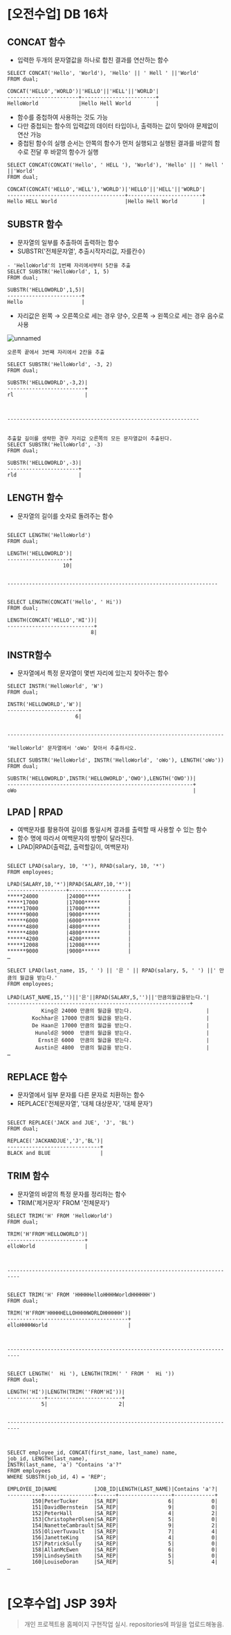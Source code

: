 # [오전수업] DB 16차
## CONCAT 함수
- 입력한 두개의 문자열값을 하나로 합친 결과를 연산하는 함수

```
SELECT CONCAT('Hello', 'World'), 'Hello' || ' Hell ' ||'World'
FROM dual;

CONCAT('HELLO','WORLD')|'HELLO'||'HELL'||'WORLD'|
-----------------------+------------------------+
HelloWorld             |Hello Hell World        |
```

- 함수를 중첩하여 사용하는 것도 가능
- 다만 중첩되는 함수의 입력값의 데이터 타입이나, 출력하는 값이 맞아야 문제없이 연산 가능
- 중첩된 함수의 실행 순서는 안쪽의 함수가 먼저 실행되고 실행된 결과를 바깥의 함수로 전달 후 바깥의 함수가 실행
```
SELECT CONCAT(CONCAT('Hello', ' HELL '), 'World'), 'Hello' || ' Hell ' ||'World'
FROM dual;

CONCAT(CONCAT('HELLO','HELL'),'WORLD')|'HELLO'||'HELL'||'WORLD'|
--------------------------------------+------------------------+
Hello HELL World                      |Hello Hell World        |
```

## SUBSTR 함수
- 문자열의 일부를 추출하여 출력하는 함수
- SUBSTR('전체문자열', 추출시작자리값, 자를칸수)

```
- 'HelloWorld'의 1번째 자리에서부터 5칸을 추출
SELECT SUBSTR('HelloWorld', 1, 5)
FROM dual;

SUBSTR('HELLOWORLD',1,5)|
------------------------+
Hello                   |

```

- 자리값은 왼쪽 → 오른쪽으로 세는 경우 양수, 오른쪽 → 왼쪽으로 세는 경우 음수로 사용

![unnamed](https://user-images.githubusercontent.com/95197594/161176836-a5d512cf-bcca-41ce-8cdb-99fb0935917f.png)


```
오른쪽 끝에서 3번째 자리에서 2칸을 추출

SELECT SUBSTR('HelloWorld', -3, 2)
FROM dual;

SUBSTR('HELLOWORLD',-3,2)|
-------------------------+
rl                       |



--------------------------------------------------------------


추출할 길이를 생략한 경우 자리값 오른쪽의 모든 문자열값이 추출된다.
SELECT SUBSTR('HelloWorld', -3)
FROM dual;

SUBSTR('HELLOWORLD',-3)|
-----------------------+
rld                    |

```

## LENGTH 함수
- 문자열의 길이를 숫자로 돌려주는 함수
```

SELECT LENGTH('HelloWorld')
FROM dual;

LENGTH('HELLOWORLD')|
--------------------+
                  10|


--------------------------------------------------------------------  


SELECT LENGTH(CONCAT('Hello', ' Hi'))
FROM dual;

LENGTH(CONCAT('HELLO','HI'))|
----------------------------+
                           8|

```

## INSTR함수
- 문자열에서 특정 문자열이 몇번 자리에 있는지 찾아주는 함수
```
SELECT INSTR('HelloWorld', 'W')
FROM dual;

INSTR('HELLOWORLD','W')|
-----------------------+
                      6|
                      
                      
----------------------------------------------------------------------

'HelloWorld' 문자열에서 'oWo' 찾아서 추출하시오.

SELECT SUBSTR('HelloWorld', INSTR('HelloWorld', 'oWo'), LENGTH('oWo'))
FROM dual;

SUBSTR('HELLOWORLD',INSTR('HELLOWORLD','OWO'),LENGTH('OWO'))|
------------------------------------------------------------+
oWo                                                         |

```

## LPAD | RPAD
- 여백문자를 활용하여 길이를 통일시켜 결과를 출력할 때 사용할 수 있는 함수
- 함수 명에 따라서 여백문자의 방향이 달라진다.
- LPAD|RPAD(출력값, 출력할길이, 여백문자)
```

SELECT LPAD(salary, 10, '*'), RPAD(salary, 10, '*')
FROM employees;

LPAD(SALARY,10,'*')|RPAD(SALARY,10,'*')|
-------------------+-------------------+
*****24000         |24000*****         |
*****17000         |17000*****         |
*****17000         |17000*****         |
******9000         |9000******         |
******6000         |6000******         |
******4800         |4800******         |
******4800         |4800******         |
******4200         |4200******         |
*****12008         |12008*****         |
******9000         |9000******         |
…

SELECT LPAD(last_name, 15, ' ') || '은 ' || RPAD(salary, 5, ' ') ||' 만큼의 월급을 받는다.'
FROM employees;

LPAD(LAST_NAME,15,'')||'은'||RPAD(SALARY,5,'')||'만큼의월급을받는다.'|
-----------------------------------------------------------+
           King은 24000 만큼의 월급을 받는다.                        |
        Kochhar은 17000 만큼의 월급을 받는다.                        |
        De Haan은 17000 만큼의 월급을 받는다.                        |
         Hunold은 9000  만큼의 월급을 받는다.                        |
          Ernst은 6000  만큼의 월급을 받는다.                        |
         Austin은 4800  만큼의 월급을 받는다.                        |
…
```

## REPLACE 함수
- 문자열에서 일부 문자를 다른 문자로 치환하는 함수
- REPLACE('전체문자열', '대체 대상문자', '대체 문자')
```

SELECT REPLACE('JACK and JUE', 'J', 'BL')
FROM dual;

REPLACE('JACKANDJUE','J','BL')|
------------------------------+
BLACK and BLUE                |
```

## TRIM 함수
- 문자열의 바깥의 특정 문자를 정리하는 함수
- TRIM('제거문자' FROM '전체문자')


```
SELECT TRIM('H' FROM 'HelloWorld')
FROM dual;

TRIM('H'FROM'HELLOWORLD')|
-------------------------+
elloWorld                |



-------------------------------------------------------------------------- 


SELECT TRIM('H' FROM 'HHHHHelloHHHHWorldHHHHHH')
FROM dual;

TRIM('H'FROM'HHHHHELLOHHHHWORLDHHHHHH')|
---------------------------------------+
elloHHHHWorld                          |



-------------------------------------------------------------------------- 


SELECT LENGTH('  Hi '), LENGTH(TRIM(' ' FROM '  Hi '))
FROM dual;

LENGTH('HI')|LENGTH(TRIM(''FROM'HI'))|
------------+------------------------+
           5|                       2|
           
 
-------------------------------------------------------------------------- 


           
SELECT employee_id, CONCAT(first_name, last_name) name,
job_id, LENGTH(last_name), 
INSTR(last_name, 'a') "Contains 'a'?"
FROM employees
WHERE SUBSTR(job_id, 4) = 'REP';

EMPLOYEE_ID|NAME            |JOB_ID|LENGTH(LAST_NAME)|Contains 'a'?|
-----------+----------------+------+-----------------+-------------+
        150|PeterTucker     |SA_REP|                6|            0|
        151|DavidBernstein  |SA_REP|                9|            0|
        152|PeterHall       |SA_REP|                4|            2|
        153|ChristopherOlsen|SA_REP|                5|            0|
        154|NanetteCambrault|SA_REP|                9|            2|
        155|OliverTuvault   |SA_REP|                7|            4|
        156|JanetteKing     |SA_REP|                4|            0|
        157|PatrickSully    |SA_REP|                5|            0|
        158|AllanMcEwen     |SA_REP|                6|            0|
        159|LindseySmith    |SA_REP|                5|            0|
        160|LouiseDoran     |SA_REP|                5|            4|
…
           
```

# [오후수업] JSP 39차
> 개인 프로젝트용 홈페이지 구현작업 실시. repositories에 파일을 업로드해놓음.
